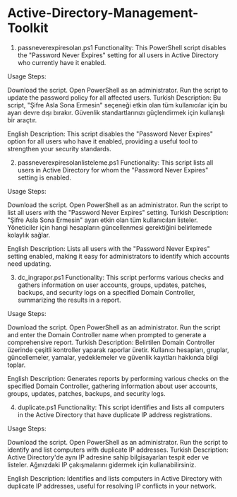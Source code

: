 # Active-Directory-Management-Toolkit

1. passneverexpiresolan.ps1
Functionality: This PowerShell script disables the "Password Never Expires" setting for all users in Active Directory who currently have it enabled.

Usage Steps:

Download the script.
Open PowerShell as an administrator.
Run the script to update the password policy for all affected users.
Turkish Description:
Bu script, "Şifre Asla Sona Ermesin" seçeneği etkin olan tüm kullanıcılar için bu ayarı devre dışı bırakır. Güvenlik standartlarınızı güçlendirmek için kullanışlı bir araçtır.

English Description:
This script disables the "Password Never Expires" option for all users who have it enabled, providing a useful tool to strengthen your security standards.

2. passneverexpiresolanlisteleme.ps1
Functionality: This script lists all users in Active Directory for whom the "Password Never Expires" setting is enabled.

Usage Steps:

Download the script.
Open PowerShell as an administrator.
Run the script to list all users with the "Password Never Expires" setting.
Turkish Description:
"Şifre Asla Sona Ermesin" ayarı etkin olan tüm kullanıcıları listeler. Yöneticiler için hangi hesapların güncellenmesi gerektiğini belirlemede kolaylık sağlar.

English Description:
Lists all users with the "Password Never Expires" setting enabled, making it easy for administrators to identify which accounts need updating.

3. dc_ingrapor.ps1
Functionality: This script performs various checks and gathers information on user accounts, groups, updates, patches, backups, and security logs on a specified Domain Controller, summarizing the results in a report.

Usage Steps:

Download the script.
Open PowerShell as an administrator.
Run the script and enter the Domain Controller name when prompted to generate a comprehensive report.
Turkish Description:
Belirtilen Domain Controller üzerinde çeşitli kontroller yaparak raporlar üretir. Kullanıcı hesapları, gruplar, güncellemeler, yamalar, yedeklemeler ve güvenlik kayıtları hakkında bilgi toplar.

English Description:
Generates reports by performing various checks on the specified Domain Controller, gathering information about user accounts, groups, updates, patches, backups, and security logs.

4. duplicate.ps1
Functionality: This script identifies and lists all computers in the Active Directory that have duplicate IP address registrations.

Usage Steps:

Download the script.
Open PowerShell as an administrator.
Run the script to identify and list computers with duplicate IP addresses.
Turkish Description:
Active Directory'de aynı IP adresine sahip bilgisayarları tespit eder ve listeler. Ağınızdaki IP çakışmalarını gidermek için kullanabilirsiniz.

English Description:
Identifies and lists computers in Active Directory with duplicate IP addresses, useful for resolving IP conflicts in your network.
